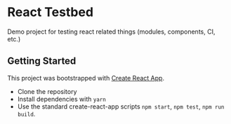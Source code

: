 # React Testbed

Demo project for testing react related things (modules, components, CI, etc.)

## Getting Started
This project was bootstrapped with [Create React App](https://github.com/facebookincubator/create-react-app).

* Clone the repository
* Install dependencies with `yarn`
* Use the standard create-react-app scripts `npm start`, `npm test`, `npm run build`.